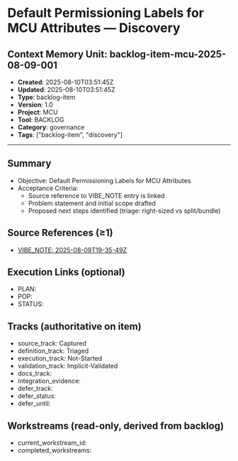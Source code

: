 # Default Permissioning Labels for MCU Attributes — Discovery

## Context Memory Unit: backlog-item-mcu-2025-08-09-001
- **Created**: 2025-08-10T03:51:45Z
- **Updated**: 2025-08-10T03:51:45Z
- **Type**: backlog-item
- **Version**: 1.0
- **Project**: MCU
- **Tool**: BACKLOG
- **Category**: governance
- **Tags**: ["backlog-item", "discovery"]

---

## Summary
- Objective: Default Permissioning Labels for MCU Attributes
- Acceptance Criteria:
  - Source reference to VIBE_NOTE entry is linked
  - Problem statement and initial scope drafted
  - Proposed next steps identified (triage: right-sized vs split/bundle)

## Source References (≥1)
- [VIBE_NOTE: 2025-08-09T19-35-49Z](../../VIBE_NOTE.md#note-2025-08-09T19-35-49Z)

## Execution Links (optional)
- PLAN: 
- POP: 
- STATUS: 

## Tracks (authoritative on item)
- source_track: Captured
- definition_track: Triaged
- execution_track: Not-Started
- validation_track: Implicit-Validated
- docs_track: 
- integration_evidence: 
- defer_track: 
- defer_status: 
- defer_until: 

## Workstreams (read-only, derived from backlog)
- current_workstream_id: 
- completed_workstreams: 
